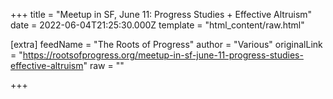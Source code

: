 
+++
title = "Meetup in SF, June 11: Progress Studies + Effective Altruism"
date = 2022-06-04T21:25:30.000Z
template = "html_content/raw.html"

[extra]
feedName = "The Roots of Progress"
author = "Various"
originalLink = "https://rootsofprogress.org/meetup-in-sf-june-11-progress-studies-effective-altruism"
raw = ""

+++

